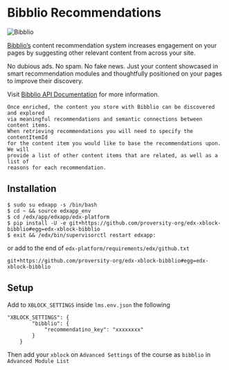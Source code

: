 # Bibblio Recommendations

![Bibblio](https://cdn-images-1.medium.com/fit/c/200/200/0*Qw1J3jqJtMhsU9D-.png)

[Bibblio’s](http://www.bibblio.org/) content recommendation system increases engagement on your pages by suggesting other relevant content from across your site.

No dubious ads. No spam. No fake news. Just your content showcased in smart recommendation modules and thoughtfully positioned on your pages to improve their discovery.

Visit [Bibblio API Documentation](https://bibblio.docs.apiary.io/#) for more information.

```
Once enriched, the content you store with Bibblio can be discovered and explored
via meaningful recommendations and semantic connections between content items.
When retrieving recommendations you will need to specify the contentItemId
for the content item you would like to base the recommendations upon. We will
provide a list of other content items that are related, as well as a list of
reasons for each recommendation.
```

## Installation

```
$ sudo su edxapp -s /bin/bash
$ cd ~ && source edxapp_env
$ cd /edx/app/edxapp/edx-platform
$ pip install -U -e git+https://github.com/proversity-org/edx-xblock-bibblio#egg=edx-xblock-bibblio
$ exit && /edx/bin/supervisorctl restart edxapp:
```

or add to the end of `edx-platform/requirements/edx/github.txt`

```
git+https://github.com/proversity-org/edx-xblock-bibblio#egg=edx-xblock-bibblio
```

## Setup
Add to ```XBLOCK_SETTINGS``` inside ```lms.env.json``` the following
```
"XBLOCK_SETTINGS": {
        "bibblio": {
            "recommendatino_key": "xxxxxxxx"
        }
    }
```

Then add your ```xblock``` on ```Advanced Settings``` of the course as ```bibblio``` in ```Advanced Module List```
